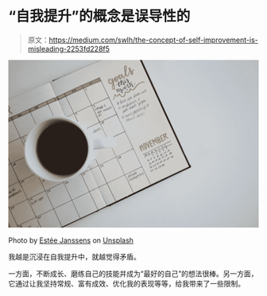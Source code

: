 # “自我提升”的概念是误导性的

> 原文：<https://medium.com/swlh/the-concept-of-self-improvement-is-misleading-2253fd228f5>

![](img/79480f30d8c93d716b7653c1dd14edff.png)

Photo by [Estée Janssens](https://unsplash.com/photos/aQfhbxailCs?utm_source=unsplash&utm_medium=referral&utm_content=creditCopyText) on [Unsplash](https://unsplash.com/search/photos/goals?utm_source=unsplash&utm_medium=referral&utm_content=creditCopyText)

我越是沉浸在自我提升中，就越觉得矛盾。

一方面，不断成长、磨练自己的技能并成为“最好的自己”的想法很棒。另一方面，它通过让我坚持常规、富有成效、优化我的表现等等，给我带来了一些限制。